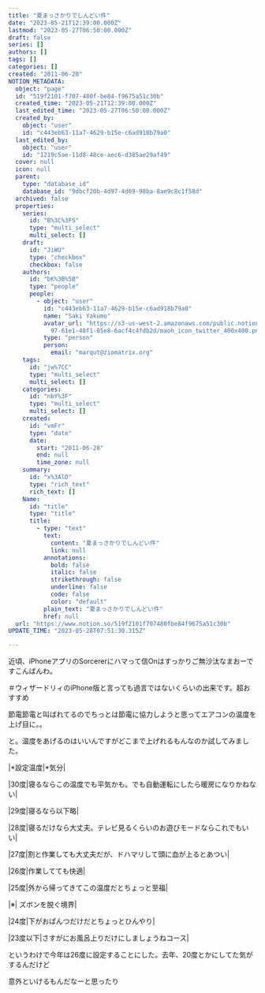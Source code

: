 ```yaml
---
title: "夏まっさかりでしんどい件"
date: "2023-05-21T12:39:00.000Z"
lastmod: "2023-05-27T06:50:00.000Z"
draft: false
series: []
authors: []
tags: []
categories: []
created: "2011-06-28"
NOTION_METADATA:
  object: "page"
  id: "519f2101-f707-480f-be84-f9675a51c30b"
  created_time: "2023-05-21T12:39:00.000Z"
  last_edited_time: "2023-05-27T06:50:00.000Z"
  created_by:
    object: "user"
    id: "c443eb63-11a7-4629-b15e-c6ad918b79a0"
  last_edited_by:
    object: "user"
    id: "1219c5ae-11d8-48ce-aec6-d385ae29af49"
  cover: null
  icon: null
  parent:
    type: "database_id"
    database_id: "9dbcf20b-4d97-4d69-98ba-8ae9c8c1f58d"
  archived: false
  properties:
    series:
      id: "B%3C%3FS"
      type: "multi_select"
      multi_select: []
    draft:
      id: "JiWU"
      type: "checkbox"
      checkbox: false
    authors:
      id: "bK%3B%5B"
      type: "people"
      people:
        - object: "user"
          id: "c443eb63-11a7-4629-b15e-c6ad918b79a0"
          name: "Saki Yakumo"
          avatar_url: "https://s3-us-west-2.amazonaws.com/public.notion-static.com/3ad1c4\
            97-61e1-48f1-85e8-6acf4c4fdb2d/maoh_icon_twitter_400x400.png"
          type: "person"
          person:
            email: "marqut@ziomatrix.org"
    tags:
      id: "jw%7CC"
      type: "multi_select"
      multi_select: []
    categories:
      id: "nbY%3F"
      type: "multi_select"
      multi_select: []
    created:
      id: "vmFr"
      type: "date"
      date:
        start: "2011-06-28"
        end: null
        time_zone: null
    summary:
      id: "x%3AlD"
      type: "rich_text"
      rich_text: []
    Name:
      id: "title"
      type: "title"
      title:
        - type: "text"
          text:
            content: "夏まっさかりでしんどい件"
            link: null
          annotations:
            bold: false
            italic: false
            strikethrough: false
            underline: false
            code: false
            color: "default"
          plain_text: "夏まっさかりでしんどい件"
          href: null
  url: "https://www.notion.so/519f2101f707480fbe84f9675a51c30b"
UPDATE_TIME: "2023-05-28T07:51:30.315Z"

---
```

<link rel="stylesheet" href="https://cdn.jsdelivr.net/npm/katex@0.16.2/dist/katex.min.css" integrity="sha384-bYdxxUwYipFNohQlHt0bjN/LCpueqWz13HufFEV1SUatKs1cm4L6fFgCi1jT643X" crossorigin="anonymous">


近頃、iPhoneアプリのSorcererにハマって信Onはすっかりご無沙汰なまおーですこんばんわ。


＃ウィザードリィのiPhone版と言っても過言ではないくらいの出来です。超おすすめ


節電節電と叫ばれてるのでちっとは節電に協力しようと思ってエアコンの温度を上げ目に。。


と。温度をあげるのはいいんですがどこまで上げれるもんなのか試してみました。


|*設定温度|*気分|


|30度|寝るならこの温度でも平気かも。でも自動運転にしたら暖房になりかねない|


|29度|寝るなら以下略|


|28度|寝るだけなら大丈夫。テレビ見るくらいのお遊びモードならこれでもいい|


|27度|割と作業しても大丈夫だが、ドハマリして頭に血が上るとあつい|


|26度|作業してても快適|


|25度|外から帰ってきてこの温度だとちょっと至福|


|※| ズボンを脱ぐ境界|


|24度|下がおぱんつだけだとちょっとひんやり|


|23度以下|さすがにお風呂上りだけにしましょうねコース|


というわけで今年は26度に設定することにした。去年、20度とかにしてた気がするんだけど


意外といけるもんだなーと思ったり


